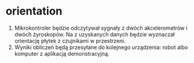 # orientation
 
1. Mikrokontroler będzie odczytywał sygnały z dwóch akcelerometrów i dwóch żyroskopów. Na z uzyskanych danych będzie wyznaczał
  orientację płytek z czujnikami w przestrzeni.
2. Wyniki obliczeń będą przesyłane do kolejnego urządzenia: robot albo komputer z aplikacją demonstracyjną.
